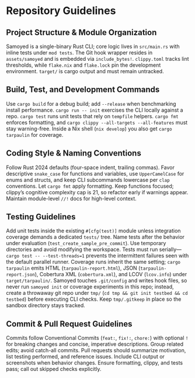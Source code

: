 # Repository Guidelines

## Project Structure & Module Organization
Samoyed is a single-binary Rust CLI; core logic lives in `src/main.rs` with inline tests under `mod tests`. The Git hook wrapper resides in `assets/samoyed` and is embedded via `include_bytes!`. `clippy.toml` tracks lint thresholds, while `flake.nix` and `flake.lock` pin the development environment. `target/` is cargo output and must remain untracked.

## Build, Test, and Development Commands
Use `cargo build` for a debug build; add `--release` when benchmarking install performance. `cargo run -- init` exercises the CLI locally against a repo. `cargo test` runs unit tests that rely on `tempfile` helpers. `cargo fmt` enforces formatting, and `cargo clippy --all-targets --all-features` must stay warning-free. Inside a Nix shell (`nix develop`) you also get `cargo tarpaulin` for coverage.

## Coding Style & Naming Conventions
Follow Rust 2024 defaults (four-space indent, trailing commas). Favor descriptive `snake_case` for functions and variables, use `UpperCamelCase` for enums and structs, and keep CLI subcommands lowercase per `clap` conventions. Let `cargo fmt` apply formatting. Keep functions focused; clippy’s cognitive complexity cap is 21, so refactor early if warnings appear. Maintain module-level `//!` docs for high-level context.

## Testing Guidelines
Add unit tests inside the existing `#[cfg(test)]` module unless integration coverage demands a dedicated `tests/` tree. Name tests after the behavior under evaluation (`test_create_sample_pre_commit`). Use temporary directories and avoid modifying the workspace. Tests must run serially—`cargo test -- --test-threads=1` prevents the intermittent failures seen with the default parallel runner. Coverage runs inherit the same setting; `cargo tarpaulin` emits HTML (`tarpaulin-report.html`), JSON (`tarpaulin-report.json`), Cobertura XML (`cobertura.xml`), and LCOV (`lcov.info`) under `target/tarpaulin/`. Samoyed touches `.git/config` and writes hook files, so never run `samoyed init` or coverage experiments in this repo; instead, create a throwaway git repo under `tmp/` (`cd tmp && git init testbed && cd testbed`) before executing CLI checks. Keep `tmp/.gitkeep` in place so the sandbox directory stays tracked.

## Commit & Pull Request Guidelines
Commits follow Conventional Commits (`feat:`, `fix!:`, `chore:`) with optional `!` for breaking changes and concise, imperative descriptions. Group related edits; avoid catch-all commits. Pull requests should summarize motivation, list testing performed, and reference issues. Include CLI output or screenshots when behavior changes. Ensure formatting, clippy, and tests pass; call out skipped checks explicitly.

